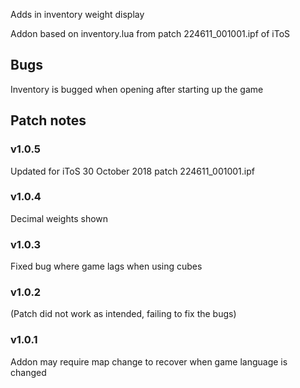 Adds in inventory weight display

Addon based on inventory.lua from patch 224611_001001.ipf of iToS


Bugs
---
Inventory is bugged when opening after starting up the game

Patch notes
---
### v1.0.5
Updated for iToS 30 October 2018 patch 224611_001001.ipf

### v1.0.4

Decimal weights shown

### v1.0.3

Fixed bug where game lags when using cubes

### v1.0.2

(Patch did not work as intended, failing to fix the bugs)

### v1.0.1

Addon may require map change to recover when game language is changed